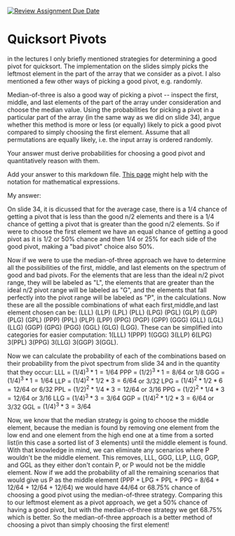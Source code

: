 [![Review Assignment Due Date](https://classroom.github.com/assets/deadline-readme-button-24ddc0f5d75046c5622901739e7c5dd533143b0c8e959d652212380cedb1ea36.svg)](https://classroom.github.com/a/IF3rQO50)
# Quicksort Pivots

in the lectures I only briefly mentioned strategies for determining a good pivot
for quicksort. The implementation on the slides simply picks the leftmost
element in the part of the array that we consider as a pivot. I also mentioned a
few other ways of picking a good pivot, e.g. randomly.

Median-of-three is also a good way of picking a pivot -- inspect the first,
middle, and last elements of the part of the array under consideration and
choose the median value. Using the probabilities for picking a pivot in a
particular part of the array (in the same way as we did on slide 34), argue
whether this method is more or less (or equally) likely to pick a good pivot
compared to simply choosing the first element. Assume that all permutations are
equally likely, i.e. the input array is ordered randomly.

Your answer must derive probabilities for choosing a good pivot and
quantitatively reason with them.

Add your answer to this markdown file. [This
page](https://docs.github.com/en/get-started/writing-on-github/working-with-advanced-formatting/writing-mathematical-expressions)
might help with the notation for mathematical expressions.

My answer:

On slide 34, it is dicussed that for the average case, there is a 1/4 chance of getting
a pivot that is less than the good n/2 elements and there is a 1/4 chance of getting
a pivot that is greater than the good n/2 elements. So if were to choose the first element
we have an equal chance of getting a good pivot as it is 1/2 or 50% chance and then 1/4 or 25%
for each side of the good pivot, making a "bad pivot" choice also 50%. 

Now if we were to use the median-of-three approach we have to determine all the possibilities
of the first, middle, and last elements on the spectrum of good and bad pivots. For the elements 
that are less than the ideal n/2 pivot range, they will be labeled as "L", the elements that are
greater than the ideal n/2 pivot range will be labeled as "G", and the elements that fall perfectly
into the pivot range will be labeled as "P", in the calculations. Now these are all the possible 
combinations of what each first,middle,and last element chosen can be: (LLL) (LLP) (LPL) (PLL)
(LPG) (PGL) (GLP) (LGP) (PLG) (GPL) (PPP) (PPL) (PLP) (LPP) (PPG) (PGP) (GPP) (GGG) (GLL) (LGL)
(LLG) (GGP) (GPG) (PGG) (GGL) (GLG) (LGG). These can be simplified into categories for easier
computation: 1(LLL) 1(PPP) 1(GGG) 3(LLP) 6(LPG) 3(PPL) 3(PPG) 3(LLG) 3(GGP) 3(GGL).

Now we can calculate the probability of each of the combinations based on their probability
from the pivot spectrum from slide 34 and in the quantity that they occur:
LLL = $(1/4)^3 * 1 = 1/64$
PPP = $(1/2)^3 * 1 = 8/64$ or 1/8
GGG = $(1/4)^3 * 1 = 1/64$
LLP = $(1/4)^2 * 1/2 * 3 = 6/64$ or 3/32
LPG = $(1/4)^2 * 1/2 * 6 = 12/64$ or 6/32
PPL = $(1/2)^2 * 1/4 * 3 = 12/64$ or 3/16
PPG = $(1/2)^2 * 1/4 * 3 = 12/64$ or 3/16
LLG = $(1/4)^3 * 3 = 3/64$
GGP = $(1/4)^2 * 1/2 * 3 = 6/64$ or 3/32
GGL = $(1/4)^3 * 3 = 3/64$

Now, we know that the median strategy is going to choose the middle element, because 
the median is found by removing one element from the low end and one element from the 
high end one at a time from a sorted list(in this case a sorted list of 3 elements) 
until the middle element is found. With that knowledge in mind, we can eliminate any 
scenarios where P wouldn't be the middle element. This removes, LLL, GGG, LLP, LLG, 
GGP, and GGL as they either don't contain P, or P would not be the middle element.
Now if we add the probability of all the remaining scenarios that would give us P as 
the middle element (PPP + LPG + PPL + PPG = 8/64 + 12/64 + 12/64 + 12/64) we would
have 44/64 or 68.75% chance of choosing a good pivot using the median-of-three strategy.
Comparing this to our leftmost element as a pivot approach, we get a 50% chance of having
a good pivot, but with the median-of-three strategy we get 68.75% which is better. So
the median-of-three approach is a better method of choosing a pivot than simply 
choosing the first element!

